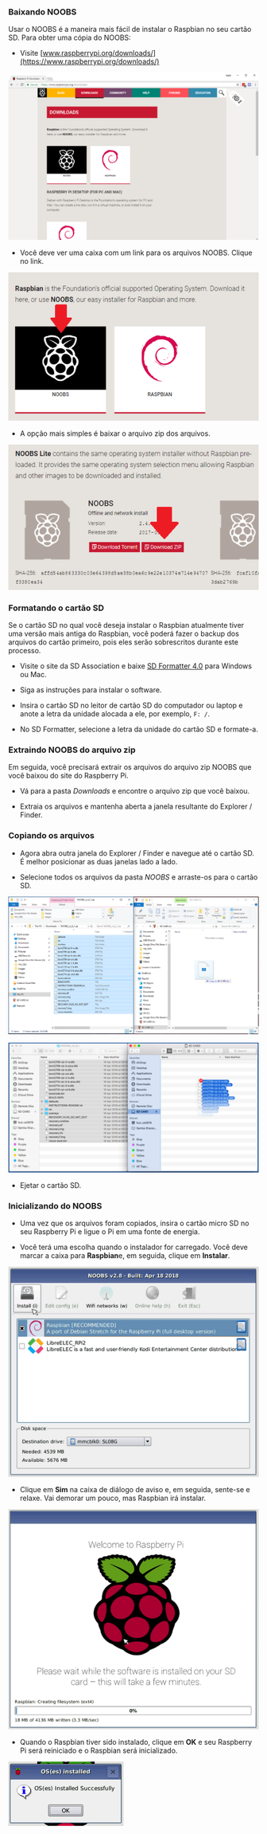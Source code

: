 ### Baixando NOOBS

Usar o NOOBS é a maneira mais fácil de instalar o Raspbian no seu cartão SD. Para obter uma cópia do NOOBS:

+ Visite [www.raspberrypi.org/downloads/](https://www.raspberrypi.org/downloads/)

![Página de downloads](images/downloads-page.png)

+ Você deve ver uma caixa com um link para os arquivos NOOBS. Clique no link.

![Clique no NOOBS](images/click-noobs.png)

+ A opção mais simples é baixar o arquivo zip dos arquivos.

![Baixar zip](images/download-zip.png)

### Formatando o cartão SD

Se o cartão SD no qual você deseja instalar o Raspbian atualmente tiver uma versão mais antiga do Raspbian, você poderá fazer o backup dos arquivos do cartão primeiro, pois eles serão sobrescritos durante este processo.

+ Visite o site da SD Association e baixe [SD Formatter 4.0](https://www.sdcard.org/downloads/formatter_4/index.html) para Windows ou Mac.

+ Siga as instruções para instalar o software.

+ Insira o cartão SD no leitor de cartão SD do computador ou laptop e anote a letra da unidade alocada a ele, por exemplo, `F: /`.

+ No SD Formatter, selecione a letra da unidade do cartão SD e formate-a.

### Extraindo NOOBS do arquivo zip

Em seguida, você precisará extrair os arquivos do arquivo zip NOOBS que você baixou do site do Raspberry Pi.

+ Vá para a pasta *Downloads* e encontre o arquivo zip que você baixou.

+ Extraia os arquivos e mantenha aberta a janela resultante do Explorer / Finder.

### Copiando os arquivos

+ Agora abra outra janela do Explorer / Finder e navegue até o cartão SD. É melhor posicionar as duas janelas lado a lado.

+ Selecione todos os arquivos da pasta *NOOBS* e arraste-os para o cartão SD.

![cópia do windows](images/copy3.png)

![cópia macos](images/macos_copy.png)

+ Ejetar o cartão SD.

### Inicializando do NOOBS

+ Uma vez que os arquivos foram copiados, insira o cartão micro SD no seu Raspberry Pi e ligue o Pi em uma fonte de energia.

+ Você terá uma escolha quando o instalador for carregado. Você deve marcar a caixa para **Raspbian**e, em seguida, clique em **Instalar**.

![instalar](images/install.png)

+ Clique em **Sim** na caixa de diálogo de aviso e, em seguida, sente-se e relaxe. Vai demorar um pouco, mas Raspbian irá instalar.

![instalando](images/installing.png)

+ Quando o Raspbian tiver sido instalado, clique em **OK** e seu Raspberry Pi será reiniciado e o Raspbian será inicializado.

![instalado](images/installed.png)